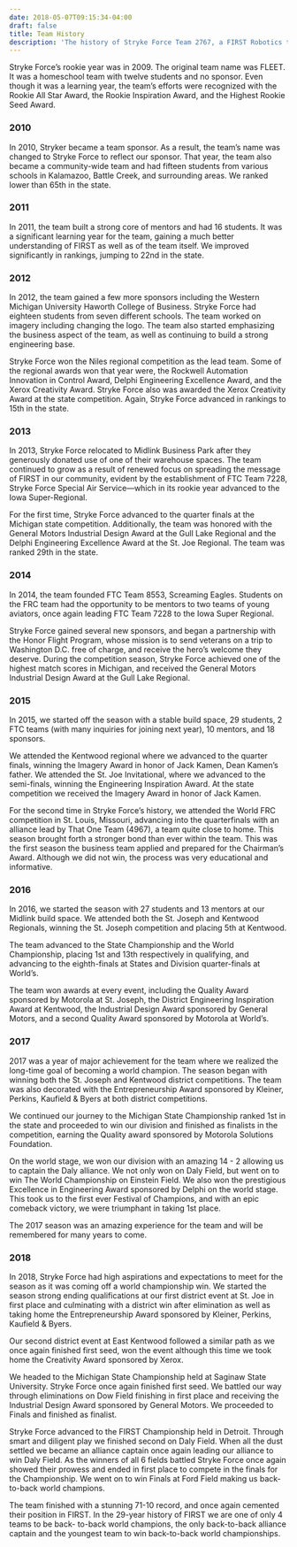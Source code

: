 ```yaml
---
date: 2018-05-07T09:15:34-04:00
draft: false
title: Team History
description: 'The history of Stryke Force Team 2767, a FIRST Robotics team from Kalamazoo, Michigan.'
---
```


Stryke Force’s rookie year was in 2009. The original team name was FLEET. It was a homeschool team with twelve students and no sponsor. Even though it was a learning year, the team’s efforts were recognized with the Rookie All Star Award, the Rookie Inspiration Award, and the Highest Rookie Seed Award.

<!--more-->

### 2010

In 2010, Stryker became a team sponsor. As a result, the team’s name was changed to Stryke Force to reflect our sponsor. That year, the team also became a community-wide team and had fifteen students from various schools in Kalamazoo, Battle Creek, and surrounding areas. We ranked lower than 65th in the state.

### 2011

In 2011, the team built a strong core of mentors and had 16 students. It was a significant learning year for the team, gaining a much better understanding of FIRST as well as of the team itself. We improved significantly in rankings, jumping to 22nd in the state.

### 2012

In 2012, the team gained a few more sponsors including the Western Michigan University Haworth College of Business. Stryke Force had eighteen students from seven different schools. The team worked on imagery including changing the logo. The team also started emphasizing the business aspect of the team, as well as continuing to build a strong engineering base.

Stryke Force won the Niles regional competition as the lead team. Some of the regional awards won that year were, the Rockwell Automation Innovation in Control Award, Delphi Engineering Excellence Award, and the Xerox Creativity Award. Stryke Force also was awarded the Xerox Creativity Award at the state competition. Again, Stryke Force advanced in rankings to 15th in the state.

### 2013

In 2013, Stryke Force relocated to Midlink Business Park after they generously donated use of one of their warehouse spaces. The team continued to grow as a result of renewed focus on spreading the message of FIRST in our community, evident by the establishment of FTC Team 7228, Stryke Force Special Air Service—which in its rookie year advanced to the Iowa Super-Regional.

For the first time, Stryke Force advanced to the quarter finals at the Michigan state competition. Additionally, the team was honored with the General Motors Industrial Design Award at the Gull Lake Regional and the Delphi Engineering Excellence Award at the St. Joe Regional. The team was ranked 29th in the state.

### 2014

In 2014, the team founded FTC Team 8553, Screaming Eagles. Students on the FRC team had the opportunity to be mentors to two teams of young aviators, once again leading FTC Team 7228 to the Iowa Super Regional.

Stryke Force gained several new sponsors, and began a partnership with the Honor Flight Program, whose mission is to send veterans on a trip to Washington D.C. free of charge, and receive the hero’s welcome they deserve. During the competition season, Stryke Force achieved one of the highest match scores in Michigan, and received the General Motors Industrial Design Award at the Gull Lake Regional.

### 2015

In 2015, we started off the season with a stable build space, 29 students, 2 FTC teams (with many inquiries for joining next year), 10 mentors, and 18 sponsors.

We attended the Kentwood regional where we advanced to the quarter finals, winning the Imagery Award in honor of Jack Kamen, Dean Kamen’s father. We attended the St. Joe Invitational, where we advanced to the semi-finals, winning the Engineering Inspiration Award. At the state competition we received the Imagery Award in honor of Jack Kamen.

For the second time in Stryke Force’s history, we attended the World FRC competition in St. Louis, Missouri, advancing into the quarterfinals with an alliance lead by That One Team (4967), a team quite close to home. This season brought forth a stronger bond than ever within the team. This was the first season the business team applied and prepared for the Chairman’s Award. Although we did not win, the process was very educational and informative.

### 2016

In 2016, we started the season with 27 students and 13 mentors at our Midlink build space. We attended both the St. Joseph and Kentwood Regionals, winning the St. Joseph competition and placing 5th at Kentwood.

The team advanced to the State Championship and the World Championship, placing 1st and 13th respectively in qualifying, and advancing to the eighth-finals at States and Division quarter-finals at World’s.

The team won awards at every event, including the Quality Award sponsored by Motorola at St. Joseph, the District Engineering Inspiration Award at Kentwood, the Industrial Design Award sponsored by General Motors, and a second Quality Award sponsored by Motorola at World’s.

### 2017

2017 was a year of major achievement for the team where we realized the long-time goal of becoming a world champion. The season began with winning both the St. Joseph and Kentwood district competitions. The team was also decorated with the Entrepreneurship Award sponsored by Kleiner, Perkins, Kaufield & Byers at both district competitions.

We continued our journey to the Michigan State Championship ranked 1st in the state and proceeded to win our division and finished as finalists in the competition, earning the Quality award sponsored by Motorola Solutions Foundation.

On the world stage, we won our division with an amazing 14 - 2 allowing us to captain the Daly alliance. We not only won on Daly Field, but went on to win The World Championship on Einstein Field. We also won the prestigious Excellence in Engineering Award sponsored by Delphi on the world stage. This took us to the first ever Festival of Champions, and with an epic comeback victory, we were triumphant in taking 1st place.

The 2017 season was an amazing experience for the team and will be remembered for many years to come.

### 2018

In 2018, Stryke Force had high aspirations and expectations to meet for the season as it was coming off a world championship win. We started the season strong ending qualifications at our first district event at St. Joe in first place and culminating with a district win after elimination as well as taking home the Entrepreneurship Award sponsored by Kleiner, Perkins, Kaufield & Byers.

Our second district event at East Kentwood followed a similar path as we once again finished first seed, won the event although this time we took home the Creativity Award sponsored by Xerox.

We headed to the Michigan State Championship held at Saginaw State University. Stryke Force once again finished first seed. We battled our way through eliminations on Dow Field finishing in first place and receiving the Industrial Design Award sponsored by General Motors. We proceeded to Finals and finished as finalist.

Stryke Force advanced to the FIRST Championship held in Detroit. Through smart and diligent play we finished second on Daly Field. When all the dust settled we became an alliance captain once again leading our alliance to win Daly Field. As the winners of all 6 fields battled Stryke Force once again showed their prowess and ended in first place to compete in the finals for the Championship. We went on to win Finals at Ford Field making us back-to-back world champions.

The team finished with a stunning 71-10 record, and once again cemented their position in FIRST. In the 29-year history of FIRST we are one of only 4 teams to be back- to-back world champions, the only back-to-back alliance captain and the youngest team to win back-to-back world championships.

